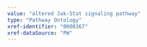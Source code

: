 ```yaml
---
value: "altered Jak-Stat signaling pathway"
type: "Pathway Ontology"
xref-identifier: "0000367"
xref-dataSource: "PW"
---
```

